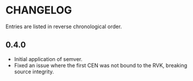# CHANGELOG

Entries are listed in reverse chronological order.

## 0.4.0

- Initial application of semver.
- Fixed an issue where the first CEN was not bound to the RVK, breaking
  source integrity.

